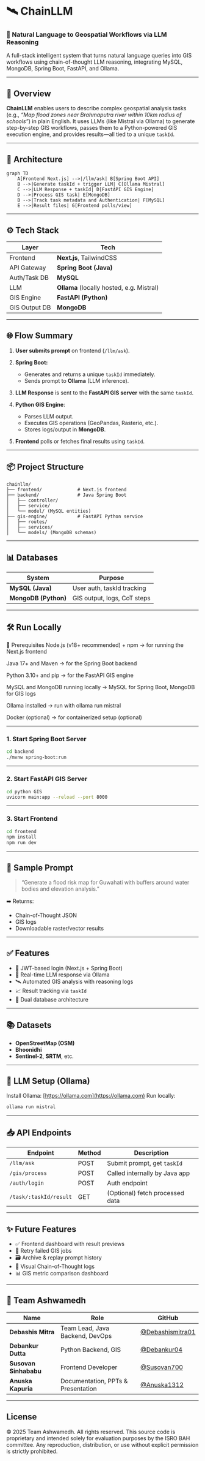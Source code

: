 

# 🛰️ ChainLLM

### 🔗 Natural Language to Geospatial Workflows via LLM Reasoning

A full-stack intelligent system that turns natural language queries into GIS workflows using chain-of-thought LLM reasoning, integrating MySQL, MongoDB, Spring Boot, FastAPI, and Ollama.

---

## 🚀 Overview

**ChainLLM** enables users to describe complex geospatial analysis tasks (e.g., *“Map flood zones near Brahmaputra river within 10km radius of schools”*) in plain English. It uses LLMs (like Mistral via Ollama) to generate step-by-step GIS workflows, passes them to a Python-powered GIS execution engine, and provides results—all tied to a unique `taskId`.

---

## 🧱 Architecture

```mermaid
graph TD
    A[Frontend Next.js] -->|/llm/ask| B[Spring Boot API]
    B -->|Generate taskId + trigger LLM| C[Ollama Mistral]
    C -->|LLM Response + taskId| D[FastAPI GIS Engine]
    D -->|Process GIS task| E[MongoDB]
    B -->|Track task metadata and Authentication| F[MySQL]
    E -->|Result files| G[Frontend polls/view]
```

---

## ⚙️ Tech Stack

| Layer         | Tech                                      |
| ------------- | ----------------------------------------- |
| Frontend      | **Next.js**, TailwindCSS                  |
| API Gateway   | **Spring Boot (Java)**                    |
| Auth/Task DB  | **MySQL**                                 |
| LLM           | **Ollama** (locally hosted, e.g. Mistral) |
| GIS Engine    | **FastAPI (Python)**                      |
| GIS Output DB | **MongoDB**                               |

---

## 🌐 Flow Summary

1. **User submits prompt** on frontend (`/llm/ask`).
2. **Spring Boot:**

   * Generates and returns a unique `taskId` immediately.
   * Sends prompt to **Ollama** (LLM inference).
3. **LLM Response** is sent to the **FastAPI GIS server** with the same `taskId`.
4. **Python GIS Engine**:

   * Parses LLM output.
   * Executes GIS operations (GeoPandas, Rasterio, etc.).
   * Stores logs/output in **MongoDB**.
5. **Frontend** polls or fetches final results using `taskId`.

---

## 📦 Project Structure

```
chainllm/
├── frontend/             # Next.js frontend
├── backend/              # Java Spring Boot
│   ├── controller/
│   ├── service/
│   └── model/ (MySQL entities)
├── gis-engine/           # FastAPI Python service
│   ├── routes/
│   ├── services/
│   └── models/ (MongoDB schemas)
```

---

## 📊 Databases

| System               | Purpose                     |
| -------------------- | --------------------------- |
| **MySQL (Java)**     | User auth, taskId tracking  |
| **MongoDB (Python)** | GIS output, logs, CoT steps |

---

## 🛠️ Run Locally

🧩 Prerequisites
Node.js (v18+ recommended) + npm
→ for running the Next.js frontend

Java 17+ and Maven
→ for the Spring Boot backend

Python 3.10+ and pip
→ for the FastAPI GIS engine

MySQL and MongoDB running locally
→ MySQL for Spring Boot, MongoDB for GIS logs

Ollama installed
→ run with ollama run mistral

Docker (optional)
→ for containerized setup (optional)

---

### 1. Start Spring Boot Server

```bash
cd backend
./mvnw spring-boot:run
```

---

### 2. Start FastAPI GIS Server

```bash
cd python GIS
uvicorn main:app --reload --port 8000
```

---

### 3. Start Frontend

```bash
cd frontend
npm install
npm run dev
```

---

## 📂 Sample Prompt

> “Generate a flood risk map for Guwahati with buffers around water bodies and elevation analysis.”

➡️ Returns:

* Chain-of-Thought JSON
* GIS logs
* Downloadable raster/vector results

---

## ✅ Features

* 🔐 JWT-based login (Next.js + Spring Boot)
* 🧠 Real-time LLM response via Ollama
* 🛰️ Automated GIS analysis with reasoning logs
* 📈 Result tracking via `taskId`
* 💽 Dual database architecture

---

## 📚 Datasets

* **OpenStreetMap (OSM)**
* **Bhoonidhi**
* **Sentinel-2**, **SRTM**, etc.

---

## 🧠 LLM Setup (Ollama)

Install Ollama: [https://ollama.com](https://ollama.com)
Run locally:

```bash
ollama run mistral
```

---

## 📥 API Endpoints

| Endpoint               | Method | Description                     |
| ---------------------- | ------ | ------------------------------- |
| `/llm/ask`             | POST   | Submit prompt, get `taskId`     |
| `/gis/process`         | POST   | Called internally by Java app   |
| `/auth/login`          | POST   | Auth endpoint                   |
| `/task/:taskId/result` | GET    | (Optional) fetch processed data |

---

## ✨ Future Features

* ✅ Frontend dashboard with result previews
* 🔁 Retry failed GIS jobs
* 🗃️ Archive & replay prompt history
* 🧾 Visual Chain-of-Thought logs
* 📊 GIS metric comparison dashboard

---

## 👥 Team Ashwamedh
| Name                  | Role                               | GitHub                                                                        |
| --------------------- | ---------------------------------- | ----------------------------------------------------------------------------- |
| **Debashis Mitra**    | Team Lead, Java Backend, DevOps    | [@Debashismitra01](https://github.com/Debashismitra01)                            |
| **Debankur Dutta**    | Python Backend, GIS                | [@Debankur04](https://github.com/Debankur04)  |
| **Susovan Sinhababu** | Frontend Developer                 | [@Susovan700](https://github.com/Susovan700)|
| **Anuska Kapuria**    | Documentation, PPTs & Presentation | [@Anuska1312](https://github.com/Anuska1312)  |

---
## License 
© 2025 Team Ashwamedh. All rights reserved.
This source code is proprietary and intended solely for evaluation purposes by the ISRO BAH committee.
Any reproduction, distribution, or use without explicit permission is strictly prohibited.

